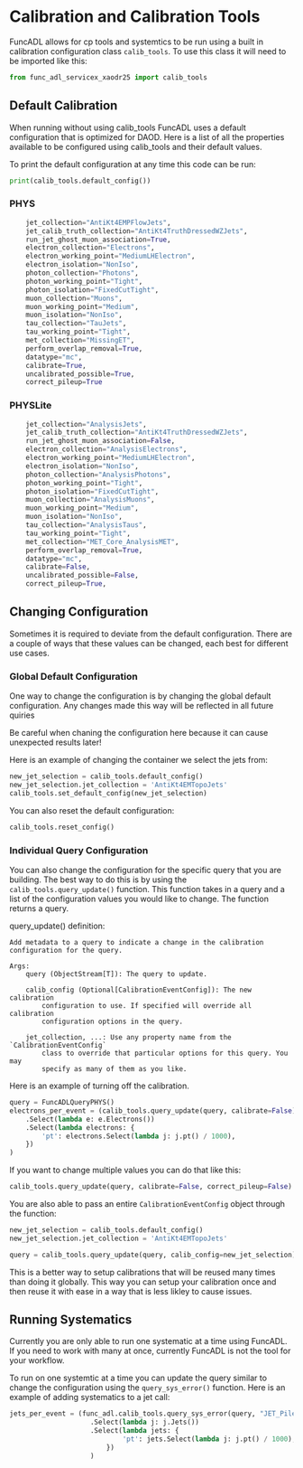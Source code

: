 # Calibration and Calibration Tools

FuncADL allows for cp tools and systemtics to be run using a built in calibration configuration class `calib_tools`. To use this class it will need to be imported like this:

```python
from func_adl_servicex_xaodr25 import calib_tools
```

## Default Calibration

When running without using calib_tools FuncADL uses a default configuration that is optimized for DAOD. Here is a list of all the properties available to be configured using calib_tools and their default values.

To print the default configuration at any time this code can be run:

```python
print(calib_tools.default_config())
```

### PHYS

```python
    jet_collection="AntiKt4EMPFlowJets",
    jet_calib_truth_collection="AntiKt4TruthDressedWZJets",
    run_jet_ghost_muon_association=True,
    electron_collection="Electrons",
    electron_working_point="MediumLHElectron",
    electron_isolation="NonIso",
    photon_collection="Photons",
    photon_working_point="Tight",
    photon_isolation="FixedCutTight",
    muon_collection="Muons",
    muon_working_point="Medium",
    muon_isolation="NonIso",
    tau_collection="TauJets",
    tau_working_point="Tight",
    met_collection="MissingET",
    perform_overlap_removal=True,
    datatype="mc",
    calibrate=True,
    uncalibrated_possible=True,
    correct_pileup=True
```

### PHYSLite

```python
    jet_collection="AnalysisJets",
    jet_calib_truth_collection="AntiKt4TruthDressedWZJets",
    run_jet_ghost_muon_association=False,
    electron_collection="AnalysisElectrons",
    electron_working_point="MediumLHElectron",
    electron_isolation="NonIso",
    photon_collection="AnalysisPhotons",
    photon_working_point="Tight",
    photon_isolation="FixedCutTight",
    muon_collection="AnalysisMuons",
    muon_working_point="Medium",
    muon_isolation="NonIso",
    tau_collection="AnalysisTaus",
    tau_working_point="Tight",
    met_collection="MET_Core_AnalysisMET",
    perform_overlap_removal=True,
    datatype="mc",
    calibrate=False,
    uncalibrated_possible=False,
    correct_pileup=True,
```

## Changing Configuration

Sometimes it is required to deviate from the default configuration. There are a couple of ways that these values can be changed, each best for different use cases.

### Global Default Configuration

One way to change the configuration is by changing the global default configuration. Any changes made this way will be reflected in all future quiries

Be careful when chaning the configuration here because it can cause unexpected results later!

Here is an example of changing the container we select the jets from:

```python
new_jet_selection = calib_tools.default_config()
new_jet_selection.jet_collection = 'AntiKt4EMTopoJets'
calib_tools.set_default_config(new_jet_selection)
```

You can also reset the default configuration:

```python
calib_tools.reset_config()
```

### Individual Query Configuration

You can also change the configuration for the specific query that you are building. The best way to do this is by using the `calib_tools.query_update()` function. This function takes in a query and a list of the configuration values you would like to change. The function returns a query.

query_update() definition:

    Add metadata to a query to indicate a change in the calibration configuration for the query.

    Args:
        query (ObjectStream[T]): The query to update.

        calib_config (Optional[CalibrationEventConfig]): The new calibration
            configuration to use. If specified will override all calibration
            configuration options in the query.

        jet_collection, ...: Use any property name from the `CalibrationEventConfig`
            class to override that particular options for this query. You may
            specify as many of them as you like.

Here is an example of turning off the calibration.

```python
query = FuncADLQueryPHYS()
electrons_per_event = (calib_tools.query_update(query, calibrate=False)
    .Select(lambda e: e.Electrons())
    .Select(lambda electrons: {
        'pt': electrons.Select(lambda j: j.pt() / 1000),
    })
)
```

If you want to change multiple values you can do that like this: 

```python
calib_tools.query_update(query, calibrate=False, correct_pileup=False)
```

You are also able to pass an entire `CalibrationEventConfig` object through the function:

```python
new_jet_selection = calib_tools.default_config()
new_jet_selection.jet_collection = 'AntiKt4EMTopoJets'

query = calib_tools.query_update(query, calib_config=new_jet_selection)
```

This is a better way to setup calibrations that will be reused many times than doing it globally. This way you can setup your calibration once and then reuse it with ease in a way that is less likley to cause issues.

## Running Systematics

Currently you are only able to run one systematic at a time using FuncADL. If you need to work with many at once, currently FuncADL is not the tool for your workflow.

To run on one systemtic at a time you can update the query similar to change the configuration using the `query_sys_error()` function. Here is an example of adding systematics to a jet call:

```python
jets_per_event = (func_adl.calib_tools.query_sys_error(query, "JET_Pileup_PtTerm__1up")
                    .Select(lambda j: j.Jets())
                    .Select(lambda jets: {
                            'pt': jets.Select(lambda j: j.pt() / 1000),
                        })
                    )

```